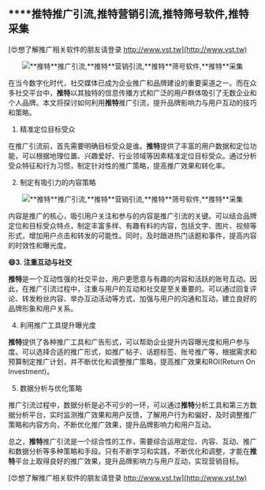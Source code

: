 ## ****推特**推广引流,**推特**营销引流,**推特**筛号软件,**推特**采集**

[😍想了解推广相关软件的朋友请登录 http://www.vst.tw](http://www.vst.tw)

 <center><img src="https://vst.tw/MP4/tuiguang/png/0.png" alt="**推特**推广引流,**推特**营销引流,**推特**筛号软件,**推特**采集"></center>

在当今数字化时代，社交媒体已成为企业推广和品牌建设的重要渠道之一。而在众多社交平台中，**推特**以其独特的信息传播方式和广泛的用户群体吸引了无数企业和个人品牌。本文将探讨如何利用**推特**推广引流，提升品牌影响力与用户互动的技巧和策略。

1. 精准定位目标受众

在推广引流前，首先需要明确目标受众是谁。**推特**提供了丰富的用户数据和定位功能，可以根据地理位置、兴趣爱好、行业领域等因素精准定位目标受众。通过分析受众特征和行为习惯，制定针对性的推广策略，提高推广效果和转化率。

2. 制定有吸引力的内容策略

 <center><img src="https://vst.tw/MP4/tuiguang/png/4.png" alt="**推特**推广引流,**推特**营销引流,**推特**筛号软件,**推特**采集"></center>

内容是推广的核心，吸引用户关注和参与的内容是推广引流的关键。可以结合品牌定位和目标受众特点，制定丰富多样、有趣有料的内容，包括文字、图片、视频等形式，增加用户点击和转发的可能性。同时，及时跟进热门话题和事件，提高内容的时效性和曝光度。

**😄3. 注重互动与社交**

**推特**是一个互动性强的社交平台，用户更愿意与有趣的内容和活跃的账号互动。因此，在推广引流过程中，注重与用户的互动和社交是至关重要的。可以通过回复评论、转发粉丝内容、举办互动活动等方式，加强与用户的沟通和互动，建立良好的品牌形象和用户关系。

4. 利用推广工具提升曝光度

**推特**提供了各种推广工具和广告形式，可以帮助企业提升内容曝光度和用户参与度。可以选择合适的推广形式，如推广帖子、话题标签、账号推广等，根据需求和预算制定推广计划，并不断优化和调整推广策略，提高推广效果和ROI(Return On Investment)。

5. 数据分析与优化策略

推广引流过程中，数据分析是必不可少的一环，可以通过**推特**分析工具和第三方数据分析平台，实时监测推广效果和用户反馈，了解用户行为和偏好，及时调整推广策略和内容方向，不断优化推广效果，提升品牌影响力和用户互动。

总之，**推特**推广引流是一个综合性的工作，需要综合运用定位、内容、互动、推广和数据分析等多种策略和手段。只有不断学习和实践，不断优化和调整，才能在**推特**平台上取得良好的推广效果，提升品牌影响力与用户互动，实现营销目标。

[😍想了解推广相关软件的朋友请登录 http://www.vst.tw](http://www.vst.tw)



